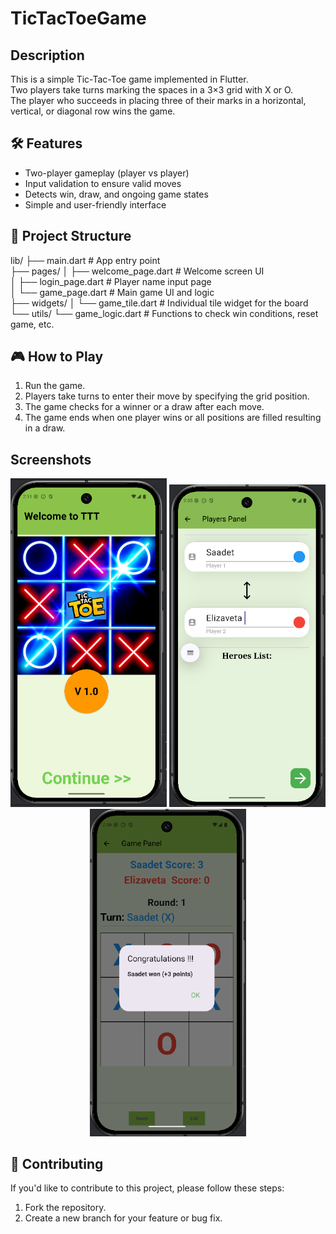 # TicTacToeGame

## Description
This is a simple Tic-Tac-Toe game implemented in Flutter.  
Two players take turns marking the spaces in a 3×3 grid with X or O.  
The player who succeeds in placing three of their marks in a horizontal, vertical, or diagonal row wins the game.

## 🛠️ Features
- Two-player gameplay (player vs player)
- Input validation to ensure valid moves
- Detects win, draw, and ongoing game states
- Simple and user-friendly interface

## 📂 Project Structure

lib/
├── main.dart                 # App entry point  
├── pages/
│   ├── welcome_page.dart     # Welcome screen UI  
│   ├── login_page.dart       # Player name input page  
│   └── game_page.dart        # Main game UI and logic  
├── widgets/
│   └── game_tile.dart        # Individual tile widget for the board  
└── utils/
    └── game_logic.dart       # Functions to check win conditions, reset game, etc.

## 🎮 How to Play
1. Run the game.  
2. Players take turns to enter their move by specifying the grid position.  
3. The game checks for a winner or a draw after each move.  
4. The game ends when one player wins or all positions are filled resulting in a draw.

## Screenshots
<p align="center">
  <img src="WelcomePage.png" width="250"/>
  <img src="PlayerLoginPage.png" width="250"/>
  <img src="GamePage.png" width="250"/>
</p>

## 🤝 Contributing

If you'd like to contribute to this project, please follow these steps:

1.  Fork the repository.
2.  Create a new branch for your feature or bug fix.
